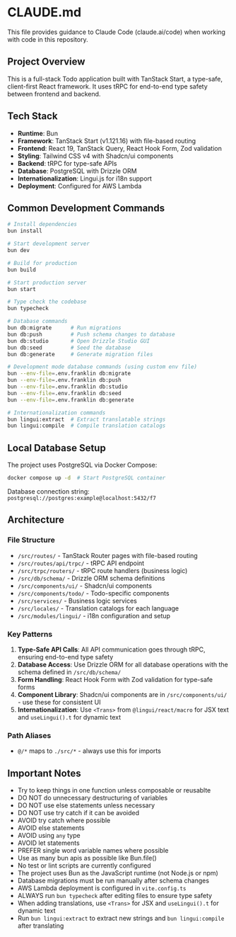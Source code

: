 # CLAUDE.md

This file provides guidance to Claude Code (claude.ai/code) when working with code in this repository.

## Project Overview

This is a full-stack Todo application built with TanStack Start, a type-safe, client-first React framework. It uses tRPC for end-to-end type safety between frontend and backend.

## Tech Stack

- **Runtime**: Bun
- **Framework**: TanStack Start (v1.121.16) with file-based routing
- **Frontend**: React 19, TanStack Query, React Hook Form, Zod validation
- **Styling**: Tailwind CSS v4 with Shadcn/ui components
- **Backend**: tRPC for type-safe APIs
- **Database**: PostgreSQL with Drizzle ORM
- **Internationalization**: Lingui.js for i18n support
- **Deployment**: Configured for AWS Lambda

## Common Development Commands

```bash
# Install dependencies
bun install

# Start development server
bun dev

# Build for production
bun build

# Start production server
bun start

# Type check the codebase
bun typecheck

# Database commands
bun db:migrate      # Run migrations
bun db:push         # Push schema changes to database
bun db:studio       # Open Drizzle Studio GUI
bun db:seed         # Seed the database
bun db:generate     # Generate migration files

# Development mode database commands (using custom env file)
bun --env-file=.env.franklin db:migrate
bun --env-file=.env.franklin db:push
bun --env-file=.env.franklin db:studio
bun --env-file=.env.franklin db:seed
bun --env-file=.env.franklin db:generate

# Internationalization commands
bun lingui:extract  # Extract translatable strings
bun lingui:compile  # Compile translation catalogs
```

## Local Database Setup

The project uses PostgreSQL via Docker Compose:

```bash
docker compose up -d  # Start PostgreSQL container
```

Database connection string: `postgresql://postgres:example@localhost:5432/f7`

## Architecture

### File Structure

- `/src/routes/` - TanStack Router pages with file-based routing
- `/src/routes/api/trpc/` - tRPC API endpoint
- `/src/trpc/routers/` - tRPC route handlers (business logic)
- `/src/db/schema/` - Drizzle ORM schema definitions
- `/src/components/ui/` - Shadcn/ui components
- `/src/components/todo/` - Todo-specific components
- `/src/services/` - Business logic services
- `/src/locales/` - Translation catalogs for each language
- `/src/modules/lingui/` - i18n configuration and setup

### Key Patterns

1. **Type-Safe API Calls**: All API communication goes through tRPC, ensuring end-to-end type safety
2. **Database Access**: Use Drizzle ORM for all database operations with the schema defined in `/src/db/schema/`
3. **Form Handling**: React Hook Form with Zod validation for type-safe forms
4. **Component Library**: Shadcn/ui components are in `/src/components/ui/` - use these for consistent UI
5. **Internationalization**: Use `<Trans>` from `@lingui/react/macro` for JSX text and `useLingui().t` for dynamic text

### Path Aliases

- `@/*` maps to `./src/*` - always use this for imports

## Important Notes

- Try to keep things in one function unless composable or reusablte
- DO NOT do unnecessary destructuring of variables
- DO NOT use else statements unless necessary
- DO NOT use try catch if it can be avoided
- AVOID try catch where possible
- AVOID else statements
- AVOID using `any` type
- AVOID let statements
- PREFER single word variable names where possible
- Use as many bun apis as possible like Bun.file()
- No test or lint scripts are currently configured
- The project uses Bun as the JavaScript runtime (not Node.js or npm)
- Database migrations must be run manually after schema changes
- AWS Lambda deployment is configured in `vite.config.ts`
- ALWAYS run `bun typecheck` after editing files to ensure type safety
- When adding translations, use `<Trans>` for JSX and `useLingui().t` for dynamic text
- Run `bun lingui:extract` to extract new strings and `bun lingui:compile` after translating
